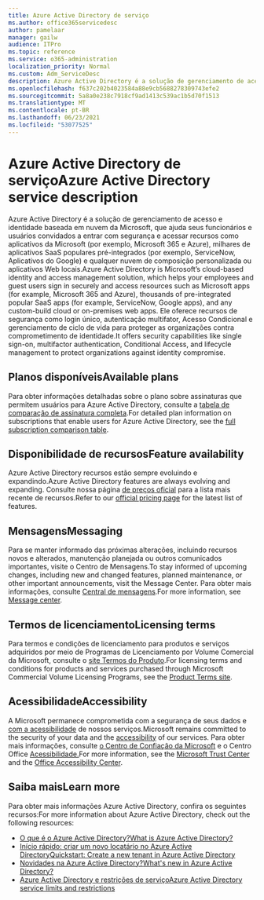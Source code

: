 ```yaml
---
title: Azure Active Directory de serviço
ms.author: office365servicedesc
author: pamelaar
manager: gailw
audience: ITPro
ms.topic: reference
ms.service: o365-administration
localization_priority: Normal
ms.custom: Adm_ServiceDesc
description: Azure Active Directory é a solução de gerenciamento de acesso e identidade baseada em nuvem da Microsoft, que ajuda seus funcionários e usuários convidados a entrar com segurança e acessar recursos.
ms.openlocfilehash: f637c202b4023584a88e9cb5688278309743efe2
ms.sourcegitcommit: 5a8a0e238c7918cf9ad1413c539ac1b5d70f1513
ms.translationtype: MT
ms.contentlocale: pt-BR
ms.lasthandoff: 06/23/2021
ms.locfileid: "53077525"
---
```

# <a name="azure-active-directory-service-description"></a><span data-ttu-id="1b7df-103">Azure Active Directory de serviço</span><span class="sxs-lookup"><span data-stu-id="1b7df-103">Azure Active Directory service description</span></span>

<span data-ttu-id="1b7df-104">Azure Active Directory é a solução de gerenciamento de acesso e identidade baseada em nuvem da Microsoft, que ajuda seus funcionários e usuários convidados a entrar com segurança e acessar recursos como aplicativos da Microsoft (por exemplo, Microsoft 365 e Azure), milhares de aplicativos SaaS populares pré-integrados (por exemplo, ServiceNow, Aplicativos do Google) e qualquer nuvem de composição personalizada ou aplicativos Web locais.</span><span class="sxs-lookup"><span data-stu-id="1b7df-104">Azure Active Directory is Microsoft’s cloud-based identity and access management solution, which helps your employees and guest users sign in securely and access resources such as Microsoft apps (for example, Microsoft 365 and Azure), thousands of pre-integrated popular SaaS apps (for example, ServiceNow, Google apps), and any custom-build cloud or on-premises web apps.</span></span> <span data-ttu-id="1b7df-105">Ele oferece recursos de segurança como login único, autenticação multifator, Acesso Condicional e gerenciamento de ciclo de vida para proteger as organizações contra comprometimento de identidade.</span><span class="sxs-lookup"><span data-stu-id="1b7df-105">It offers security capabilities like single sign-on, multifactor authentication, Conditional Access, and lifecycle management to protect organizations against identity compromise.</span></span>

## <a name="available-plans"></a><span data-ttu-id="1b7df-106">Planos disponíveis</span><span class="sxs-lookup"><span data-stu-id="1b7df-106">Available plans</span></span>

<span data-ttu-id="1b7df-107">Para obter informações detalhadas sobre o plano sobre assinaturas que permitem usuários para Azure Active Directory, consulte a [tabela de comparação de assinatura completa](https://go.microsoft.com/fwlink/?linkid=2139145).</span><span class="sxs-lookup"><span data-stu-id="1b7df-107">For detailed plan information on subscriptions that enable users for Azure Active Directory, see the [full subscription comparison table](https://go.microsoft.com/fwlink/?linkid=2139145).</span></span>

## <a name="feature-availability"></a><span data-ttu-id="1b7df-108">Disponibilidade de recursos</span><span class="sxs-lookup"><span data-stu-id="1b7df-108">Feature availability</span></span>

<span data-ttu-id="1b7df-109">Azure Active Directory recursos estão sempre evoluindo e expandindo.</span><span class="sxs-lookup"><span data-stu-id="1b7df-109">Azure Active Directory features are always evolving and expanding.</span></span> <span data-ttu-id="1b7df-110">Consulte nossa página [de preços oficial](https://www.microsoft.com/security/business/identity-access-management/azure-ad-pricing) para a lista mais recente de recursos.</span><span class="sxs-lookup"><span data-stu-id="1b7df-110">Refer to our [official pricing page](https://www.microsoft.com/security/business/identity-access-management/azure-ad-pricing) for the latest list of features.</span></span>

## <a name="messaging"></a><span data-ttu-id="1b7df-111">Mensagens</span><span class="sxs-lookup"><span data-stu-id="1b7df-111">Messaging</span></span>

<span data-ttu-id="1b7df-112">Para se manter informado das próximas alterações, incluindo recursos novos e alterados, manutenção planejada ou outros comunicados importantes, visite o Centro de Mensagens.</span><span class="sxs-lookup"><span data-stu-id="1b7df-112">To stay informed of upcoming changes, including new and changed features, planned maintenance, or other important announcements, visit the Message Center.</span></span> <span data-ttu-id="1b7df-113">Para obter mais informações, consulte [Central de mensagens](/microsoft-365/admin/manage/message-center).</span><span class="sxs-lookup"><span data-stu-id="1b7df-113">For more information, see [Message center](/microsoft-365/admin/manage/message-center).</span></span>

## <a name="licensing-terms"></a><span data-ttu-id="1b7df-114">Termos de licenciamento</span><span class="sxs-lookup"><span data-stu-id="1b7df-114">Licensing terms</span></span>

<span data-ttu-id="1b7df-115">Para termos e condições de licenciamento para produtos e serviços adquiridos por meio de Programas de Licenciamento por Volume Comercial da Microsoft, consulte o [site Termos do Produto](https://www.microsoft.com/licensing/terms/).</span><span class="sxs-lookup"><span data-stu-id="1b7df-115">For licensing terms and conditions for products and services purchased through Microsoft Commercial Volume Licensing Programs, see the [Product Terms site](https://www.microsoft.com/licensing/terms/).</span></span>

## <a name="accessibility"></a><span data-ttu-id="1b7df-116">Acessibilidade</span><span class="sxs-lookup"><span data-stu-id="1b7df-116">Accessibility</span></span>

<span data-ttu-id="1b7df-117">A Microsoft permanece comprometida com a segurança de seus dados e [com a acessibilidade](https://www.microsoft.com/trust-center/compliance/accessibility) de nossos serviços.</span><span class="sxs-lookup"><span data-stu-id="1b7df-117">Microsoft remains committed to the security of your data and the [accessibility](https://www.microsoft.com/trust-center/compliance/accessibility) of our services.</span></span> <span data-ttu-id="1b7df-118">Para obter mais informações, consulte [o Centro de Confiação da Microsoft](https://www.microsoft.com/trust-center) e o Centro Office [Acessibilidade.](https://support.office.com/article/ecab0fcf-d143-4fe8-a2ff-6cd596bddc6d)</span><span class="sxs-lookup"><span data-stu-id="1b7df-118">For more information, see the [Microsoft Trust Center](https://www.microsoft.com/trust-center) and the [Office Accessibility Center](https://support.office.com/article/ecab0fcf-d143-4fe8-a2ff-6cd596bddc6d).</span></span>

## <a name="learn-more"></a><span data-ttu-id="1b7df-119">Saiba mais</span><span class="sxs-lookup"><span data-stu-id="1b7df-119">Learn more</span></span>

<span data-ttu-id="1b7df-120">Para obter mais informações Azure Active Directory, confira os seguintes recursos:</span><span class="sxs-lookup"><span data-stu-id="1b7df-120">For more information about Azure Active Directory, check out the following resources:</span></span>

- [<span data-ttu-id="1b7df-121">O que é o Azure Active Directory?</span><span class="sxs-lookup"><span data-stu-id="1b7df-121">What is Azure Active Directory?</span></span>](/azure/active-directory/fundamentals/active-directory-whatis)
- [<span data-ttu-id="1b7df-122">Início rápido: criar um novo locatário no Azure Active Directory</span><span class="sxs-lookup"><span data-stu-id="1b7df-122">Quickstart: Create a new tenant in Azure Active Directory</span></span>](/azure/active-directory/fundamentals/active-directory-access-create-new-tenant)
- [<span data-ttu-id="1b7df-123">Novidades na Azure Active Directory?</span><span class="sxs-lookup"><span data-stu-id="1b7df-123">What's new in Azure Active Directory?</span></span>](/azure/active-directory/fundamentals/whats-new)
- [<span data-ttu-id="1b7df-124">Azure Active Directory e restrições de serviço</span><span class="sxs-lookup"><span data-stu-id="1b7df-124">Azure Active Directory service limits and restrictions</span></span>](/azure/active-directory/enterprise-users/directory-service-limits-restrictions)
